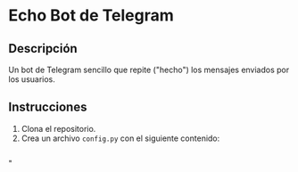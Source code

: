 # Echo Bot de Telegram

## Descripción
Un bot de Telegram sencillo que repite ("hecho") los mensajes enviados por los usuarios.

## Instrucciones
1. Clona el repositorio.
2. Crea un archivo `config.py` con el siguiente contenido:
   ```python

"

